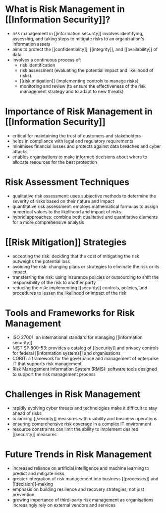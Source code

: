 # What is Risk Management in [[Information Security]]?
- risk management in [[information security]] involves identifying, assessing, and taking steps to mitigate risks to an organisation's information assets
- aims to protect the [[confidentiality]], [[integrity]], and [[availability]] of data
- involves a continuous process of:
	- risk identification
	- risk assessment (evaluating the potential impact and likelihood of risks)
	- [[risk mitigation]] (implementing controls to manage risks)
	- monitoring and review (to ensure the effectiveness of the risk management strategy and to adapt to new threats)

# Importance of Risk Management in [[Information Security]]
- critical for maintaining the trust of customers and stakeholders
- helps in compliance with legal and regulatory requirements
- minimises financial losses and protects against data breaches and cyber attacks
- enables organisations to make informed decisions about where to allocate resources for the best protection

# Risk Assessment Techniques
- qualitative risk assessment: uses subjective methods to determine the severity of risks based on their nature and impact
- quantitative risk assessment: employs mathematical formulas to assign numerical values to the likelihood and impact of risks
- hybrid approaches: combine both qualitative and quantitative elements for a more comprehensive analysis

# [[Risk Mitigation]] Strategies
- accepting the risk: deciding that the cost of mitigating the risk outweighs the potential loss
- avoiding the risk: changing plans or strategies to eliminate the risk or its impact
- transferring the risk: using insurance policies or outsourcing to shift the responsibility of the risk to another party
- reducing the risk: implementing [[security]] controls, policies, and procedures to lessen the likelihood or impact of the risk

# Tools and Frameworks for Risk Management
- ISO 27001: an international standard for managing [[information security]]
- NIST SP 800-53: provides a catalog of [[security]] and privacy controls for federal [[information systems]] and organisations
- COBIT: a framework for the governance and management of enterprise IT that supports risk management
- Risk Management Information System (RMIS): software tools designed to support the risk management process

# Challenges in Risk Management
- rapidly evolving cyber threats and technologies make it difficult to stay ahead of risks
- balancing [[security]] measures with usability and business operations
- ensuring comprehensive risk coverage in a complex IT environment
- resource constraints can limit the ability to implement desired [[security]] measures

# Future Trends in Risk Management
- increased reliance on artificial intelligence and machine learning to predict and mitigate risks
- greater integration of risk management into business [[processes]] and [[decision]]-making
- emphasis on building resilience and recovery strategies, not just prevention
- growing importance of third-party risk management as organisations increasingly rely on external vendors and services